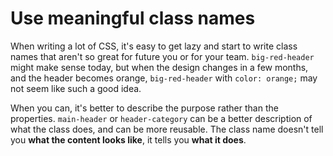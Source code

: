 # Use meaningful class names

When writing a lot of CSS, it's easy to get lazy and start to write class names that aren't so great for future you or for your team. `big-red-header` might make sense today, but when the design changes in a few months, and the header becomes orange, `big-red-header` with `color: orange;` may not seem like such a good idea.

When you can, it's better to describe the purpose rather than the properties. `main-header` or `header-category` can be a better description of what the class does, and can be more reusable. The class name doesn't tell you **what the content looks like**, it tells you **what it does**.
